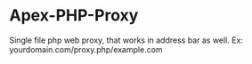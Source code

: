 # Apex-PHP-Proxy
Single file php web proxy, that works in address bar as well. Ex: yourdomain.com/proxy.php/example.com
